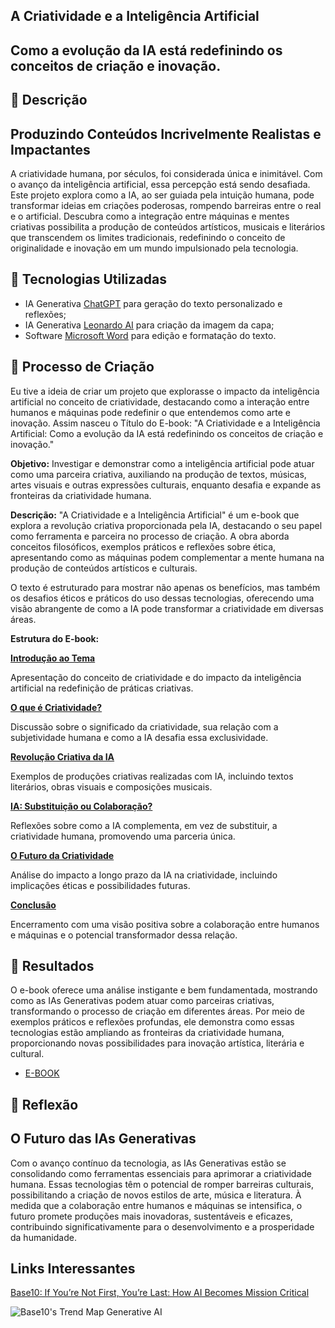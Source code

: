 
## A Criatividade e a Inteligência Artificial
## Como a evolução da IA está redefinindo os conceitos de criação e inovação.

## 📒 Descrição
## Produzindo Conteúdos Incrivelmente Realistas e Impactantes
A criatividade humana, por séculos, foi considerada única e inimitável. Com o avanço da inteligência artificial, essa percepção está sendo desafiada. Este projeto explora como a IA, ao ser guiada pela intuição humana, pode transformar ideias em criações poderosas, rompendo barreiras entre o real e o artificial. Descubra como a integração entre máquinas e mentes criativas possibilita a produção de conteúdos artísticos, musicais e literários que transcendem os limites tradicionais, redefinindo o conceito de originalidade e inovação em um mundo impulsionado pela tecnologia.

## 🤖 Tecnologias Utilizadas
- IA Generativa <u>[ChatGPT](https://chatgpt.com)</u> para geração do texto personalizado e reflexões;  
- IA Generativa <u>[Leonardo AI](https://leonardo.ai/)</u> para criação da imagem da capa;  
- Software <u>[Microsoft Word](https://www.microsoft.com/word)</u> para edição e formatação do texto.

## 🧐 Processo de Criação
Eu tive a ideia de criar um projeto que explorasse o impacto da inteligência artificial no conceito de criatividade, destacando como a interação entre humanos e máquinas pode redefinir o que entendemos como arte e inovação. Assim nasceu o Título do E-book: "A Criatividade e a Inteligência Artificial: Como a evolução da IA está redefinindo os conceitos de criação e inovação."

**Objetivo:**
Investigar e demonstrar como a inteligência artificial pode atuar como uma parceira criativa, auxiliando na produção de textos, músicas, artes visuais e outras expressões culturais, enquanto desafia e expande as fronteiras da criatividade humana.

**Descrição:**
"A Criatividade e a Inteligência Artificial" é um e-book que explora a revolução criativa proporcionada pela IA, destacando o seu papel como ferramenta e parceira no processo de criação. A obra aborda conceitos filosóficos, exemplos práticos e reflexões sobre ética, apresentando como as máquinas podem complementar a mente humana na produção de conteúdos artísticos e culturais.

O texto é estruturado para mostrar não apenas os benefícios, mas também os desafios éticos e práticos do uso dessas tecnologias, oferecendo uma visão abrangente de como a IA pode transformar a criatividade em diversas áreas.

**Estrutura do E-book:**

<u>**Introdução ao Tema**</u>

Apresentação do conceito de criatividade e do impacto da inteligência artificial na redefinição de práticas criativas.

<u>**O que é Criatividade?**</u>

Discussão sobre o significado da criatividade, sua relação com a subjetividade humana e como a IA desafia essa exclusividade.

<u>**Revolução Criativa da IA**</u>

Exemplos de produções criativas realizadas com IA, incluindo textos literários, obras visuais e composições musicais.

<u>**IA: Substituição ou Colaboração?**</u>

Reflexões sobre como a IA complementa, em vez de substituir, a criatividade humana, promovendo uma parceria única.

<u>**O Futuro da Criatividade**</u>

Análise do impacto a longo prazo da IA na criatividade, incluindo implicações éticas e possibilidades futuras.

<u>**Conclusão**</u>

Encerramento com uma visão positiva sobre a colaboração entre humanos e máquinas e o potencial transformador dessa relação.

## 🚀 Resultados
O e-book oferece uma análise instigante e bem fundamentada, mostrando como as IAs Generativas podem atuar como parceiras criativas, transformando o processo de criação em diferentes áreas. Por meio de exemplos práticos e reflexões profundas, ele demonstra como essas tecnologias estão ampliando as fronteiras da criatividade humana, proporcionando novas possibilidades para inovação artística, literária e cultural.
- [E-BOOK](https://drive.google.com/file/d/1j4kq4_g3dVcbf1SjWOJKQlX5Sni82z8E/view?usp=sharing)

## 💭 Reflexão
## O Futuro das IAs Generativas
Com o avanço contínuo da tecnologia, as IAs Generativas estão se consolidando como ferramentas essenciais para aprimorar a criatividade humana. Essas tecnologias têm o potencial de romper barreiras culturais, possibilitando a criação de novos estilos de arte, música e literatura. À medida que a colaboração entre humanos e máquinas se intensifica, o futuro promete produções mais inovadoras, sustentáveis e eficazes, contribuindo significativamente para o desenvolvimento e a prosperidade da humanidade.


## Links Interessantes

[Base10: If You’re Not First, You’re Last: How AI Becomes Mission Critical](https://base10.vc/post/generative-ai-mission-critical/)

![Base10's Trend Map Generative AI](https://github.com/digitalinnovationone/lab-natty-or-not/assets/730492/f4df26e8-f8f7-4419-8252-c69d73ea930c)
